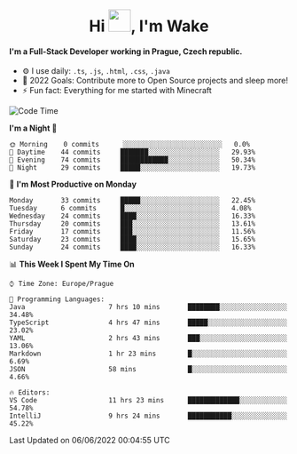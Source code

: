 <h1 align="center">Hi <img src="https://raw.githubusercontent.com/MrWakeCZ/MrWakeCZ/master/Hi.gif" width="40px" />, I'm Wake</h1>

#### I'm a Full-Stack Developer working in Prague, Czech republic.
- ⚙️ I use daily: `.ts`, `.js`, `.html`, `.css`, `.java`
- 🥅 2022 Goals: Contribute more to Open Source projects and sleep more!
- ⚡ Fun fact: Everything for me started with Minecraft

<!--START_SECTION:waka-->
![Code Time](http://img.shields.io/badge/Code%20Time-0%20secs-blue)

**I'm a Night 🦉** 

```text
🌞 Morning    0 commits      ░░░░░░░░░░░░░░░░░░░░░░░░░   0.0% 
🌆 Daytime    44 commits     ███████░░░░░░░░░░░░░░░░░░   29.93% 
🌃 Evening    74 commits     ████████████░░░░░░░░░░░░░   50.34% 
🌙 Night      29 commits     █████░░░░░░░░░░░░░░░░░░░░   19.73%

```
📅 **I'm Most Productive on Monday** 

```text
Monday       33 commits     █████░░░░░░░░░░░░░░░░░░░░   22.45% 
Tuesday      6 commits      █░░░░░░░░░░░░░░░░░░░░░░░░   4.08% 
Wednesday    24 commits     ████░░░░░░░░░░░░░░░░░░░░░   16.33% 
Thursday     20 commits     ███░░░░░░░░░░░░░░░░░░░░░░   13.61% 
Friday       17 commits     ███░░░░░░░░░░░░░░░░░░░░░░   11.56% 
Saturday     23 commits     ████░░░░░░░░░░░░░░░░░░░░░   15.65% 
Sunday       24 commits     ████░░░░░░░░░░░░░░░░░░░░░   16.33%

```


📊 **This Week I Spent My Time On** 

```text
⌚︎ Time Zone: Europe/Prague

💬 Programming Languages: 
Java                     7 hrs 10 mins       ████████░░░░░░░░░░░░░░░░░   34.48% 
TypeScript               4 hrs 47 mins       █████░░░░░░░░░░░░░░░░░░░░   23.02% 
YAML                     2 hrs 43 mins       ███░░░░░░░░░░░░░░░░░░░░░░   13.06% 
Markdown                 1 hr 23 mins        █░░░░░░░░░░░░░░░░░░░░░░░░   6.69% 
JSON                     58 mins             █░░░░░░░░░░░░░░░░░░░░░░░░   4.66%

🔥 Editors: 
VS Code                  11 hrs 23 mins      █████████████░░░░░░░░░░░░   54.78% 
IntelliJ                 9 hrs 24 mins       ███████████░░░░░░░░░░░░░░   45.22%

```


 Last Updated on 06/06/2022 00:04:55 UTC
<!--END_SECTION:waka-->

